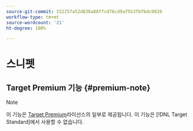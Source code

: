 ```yaml
---
source-git-commit: 152257a52d836a88ffcd76cd9af5b3fbfbdc0839
workflow-type: tm+mt
source-wordcount: '21'
ht-degree: 100%

---
```

# 스니펫

## Target Premium 기능 {#premium-note}

>[!NOTE]
>
>이 기능은 [Target Premium](/help/main/c-intro/intro.md#premium)라이선스의 일부로 제공됩니다. 이 기능은 [!DNL Target Standard]에서 사용할 수 없습니다.


